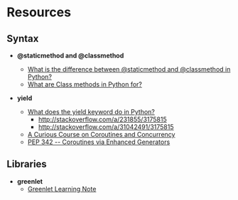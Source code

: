 # Resources

## Syntax

- **@staticmethod and @classmethod**
  - [What is the difference between @staticmethod and @classmethod in Python?](http://stackoverflow.com/questions/136097/what-is-the-difference-between-staticmethod-and-classmethod-in-python)
  - [What are Class methods in Python for?](http://stackoverflow.com/a/38276/3175815)

- **yield**
  - [What does the yield keyword do in Python?](http://stackoverflow.com/questions/231767/what-does-the-yield-keyword-do-in-python)
    - <http://stackoverflow.com/a/231855/3175815>
    - <http://stackoverflow.com/a/31042491/3175815>
  - [A Curious Course on Coroutines and Concurrency](http://www.dabeaz.com/coroutines/index.html)
  - [PEP 342 -- Coroutines via Enhanced Generators](https://www.python.org/dev/peps/pep-0342/)

## Libraries

- **greenlet**
  - [Greenlet Learning Note](./greenlet-learning-note.md)
